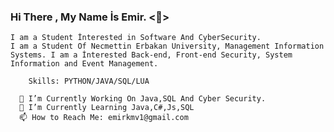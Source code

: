 ### Hi There , My Name İs Emir. <🤚>
    I am a Student İnterested in Software And CyberSecurity.
    I am a Student Of Necmettin Erbakan University, Management Information Systems. I am a İnterested Back-end, Front-end Security, System Information and Event Management.
      
        Skills: PYTHON/JAVA/SQL/LUA
        
      🔨 I’m Currently Working On Java,SQL And Cyber Security.
      🔎 I’m Currently Learning Java,C#,Js,SQL
      📫 How to Reach Me: emirkmv1@gmail.com
      

      
